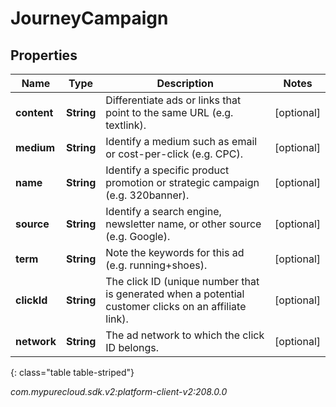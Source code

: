# JourneyCampaign


## Properties

| Name | Type | Description | Notes |
| ------------ | ------------- | ------------- | ------------- |
| **content** | **String** | Differentiate ads or links that point to the same URL (e.g. textlink). |  [optional] |
| **medium** | **String** | Identify a medium such as email or cost-per-click (e.g. CPC). |  [optional] |
| **name** | **String** | Identify a specific product promotion or strategic campaign (e.g. 320banner). |  [optional] |
| **source** | **String** | Identify a search engine, newsletter name, or other source (e.g. Google). |  [optional] |
| **term** | **String** | Note the keywords for this ad (e.g. running+shoes). |  [optional] |
| **clickId** | **String** | The click ID (unique number that is generated when a potential customer clicks on an affiliate link). |  [optional] |
| **network** | **String** | The ad network to which the click ID belongs. |  [optional] |
{: class="table table-striped"}




_com.mypurecloud.sdk.v2:platform-client-v2:208.0.0_
